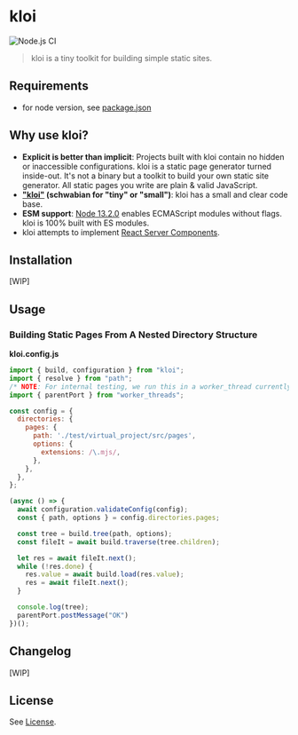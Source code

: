 # kloi

![Node.js CI](https://github.com/TimDaub/kloi/workflows/Node.js%20CI/badge.svg)

> kloi is a tiny toolkit for building simple static sites.

## Requirements

- for node version, see [package.json](./package.json)

## Why use kloi?

- **Explicit is better than implicit**: Projects built with kloi contain no
  hidden or inaccessible configurations. kloi is a static page generator turned
  inside-out. It's not a binary but a toolkit to build your own static site
  generator. All static pages you write are plain & valid JavaScript.
- **["kloi"](http://schwaebisches-woerterbuch.de/default.asp?q=kloi) (schwabian
  for "tiny" or "small")**: kloi has a small and clear code base.
- **ESM support**: [Node
  13.2.0](https://nodejs.medium.com/announcing-core-node-js-support-for-ecmascript-modules-c5d6dc29b663)
  enables ECMAScript modules without flags. kloi is 100% built with ES modules.
- kloi attempts to implement [React Server
  Components](https://github.com/josephsavona/rfcs/blob/server-components/text/0000-server-components.md#capabilities--constraints-of-server-and-client-components).

## Installation

[WIP]

## Usage

### Building Static Pages From A Nested Directory Structure

**kloi.config.js**
```js
import { build, configuration } from "kloi";
import { resolve } from "path";
/* NOTE: For internal testing, we run this in a worker_thread currently */
import { parentPort } from "worker_threads";

const config = {
  directories: {
    pages: {
      path: './test/virtual_project/src/pages',
      options: {
        extensions: /\.mjs/,
      },
    },
  },
};

(async () => {
  await configuration.validateConfig(config);
  const { path, options } = config.directories.pages;

  const tree = build.tree(path, options);
  const fileIt = await build.traverse(tree.children);

  let res = await fileIt.next();
  while (!res.done) {
    res.value = await build.load(res.value);
    res = await fileIt.next();
  }

  console.log(tree);
  parentPort.postMessage("OK")
})();
```

## Changelog

[WIP]

## License

See [License](./LICENSE).
